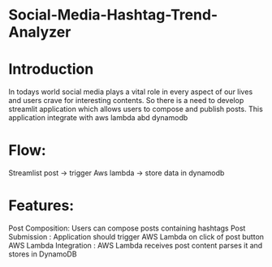 # Social-Media-Hashtag-Trend-Analyzer
# Introduction
In todays world social media plays a vital role in every aspect of our lives and users crave for interesting contents. So there is a need to develop streamlit application which allows users to compose and publish posts. This application integrate with aws lambda abd dynamodb

# Flow:

Streamlist post -> trigger Aws lambda -> store data in dynamodb

# Features:
Post Composition: Users can compose posts containing hashtags
Post Submission : Application should trigger AWS Lambda on click of post button
AWS Lambda Integration : AWS Lambda receives post content parses it and stores in DynamoDB

